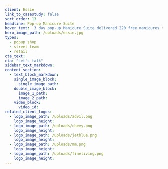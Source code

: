 ```yaml
---
client: Essie
link_to_casestudy: false
sort_order: 13
headline: Pop-up Manicure Suite
hover_text: '3 day pop-up Manicure Suite delivered 220 free manicures to mall shoppers and Dallas Cowboy Cheerleaders meet & greet. - Ask us how we did it!'
hero_image_path: /uploads/essie.jpg
types:
  - popup shop
  - street team
  - retail
cta_text:
cta: "Let's talk"
sidebar_text_markdown:
content_section:
  - text_block_markdown:
    single_image_block:
      single_image_path:
    double_image_block:
      image_1_path:
      image_2_path:
    video_block:
      video_id:
related_client_logos:
  - logo_image_path: /uploads/advil.png
    logo_image_height:
  - logo_image_path: /uploads/chevy.png
    logo_image_height:
  - logo_image_path: /uploads/jetblue.png
    logo_image_height:
  - logo_image_path: /uploads/mm.png
    logo_image_height:
  - logo_image_path: /uploads/fineliving.png
    logo_image_height:
---
```

